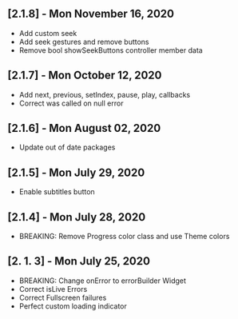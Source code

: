 ## [2.1.8] - Mon November 16, 2020

* Add custom seek
* Add seek gestures and remove buttons
* Remove bool showSeekButtons controller member data

## [2.1.7] - Mon October 12, 2020

* Add next, previous, setIndex, pause, play, callbacks
* Correct was called on null error

## [2.1.6] - Mon August 02, 2020

* Update out of date packages

## [2.1.5] - Mon July 29, 2020

* Enable subtitles button

## [2.1.4] - Mon July 28, 2020

* BREAKING: Remove Progress color class and use Theme colors

## [2. 1. 3] - Mon July 25, 2020

* BREAKING: Change onError to errorBuilder Widget
* Correct isLive Errors
* Correct Fullscreen failures
* Perfect custom loading indicator
